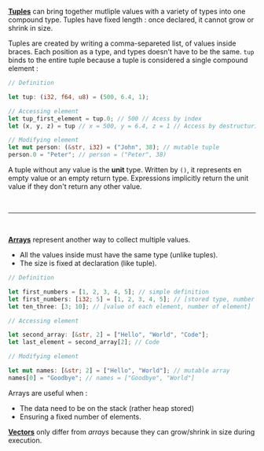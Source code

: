 [**Tuples**](https://doc.rust-lang.org/rust-by-example/primitives/tuples.html) can bring together mutliple values with a variety of types into one compound type.
Tuples have fixed length : once declared, it cannot grow or shrink in size.

Tuples are created by writing a comma-separeted list, of values inside braces.
Each position as a type, and types doesn't have to be the same.
`tup` binds to the entire tuple because a tuple is considered a single compound element :

```rust
// Definition

let tup: (i32, f64, u8) = (500, 6.4, 1);

// Accessing element
let tup_first_element = tup.0; // 500 // Acess by index
let (x, y, z) = tup // x = 500, y = 6.4, z = 1 // Access by destructuring

// Modifying element
let mut person: (&str, i32) = ("John", 38); // mutable tuple
person.0 = "Peter"; // person = ("Peter", 38)

```

A tuple without any value is the **unit** type. Written by `()`, it represents en empty value or an empty
return type. Expressions implicitly return the unit value if they don't return any other value.

<br>

---

<br>


[**Arrays**](https://doc.rust-lang.org/rust-by-example/primitives/array.html) represent another way to collect multiple values.
- All the values inside must have the same type (unlike tuples).
- The size is fixed at declaration (like tuple).

```rust
// Definition

let first_numbers = [1, 2, 3, 4, 5]; // simple definition
let first_numbers: [i32; 5] = [1, 2, 3, 4, 5]; // [stored type, number of element]
let ten_three: [3; 10]; // [value of each element, number of element]

// Accessing element

let second_array: [&str, 2] = ["Hello", "World", "Code"];
let last_element = second_array[2]; // Code

// Modifying element

let mut names: [&str; 2] = ["Hello", "World"]; // mutable array
names[0] = "Goodbye"; // names = ["Goodbye", "World"]
```

Arrays are useful when :
- The data need to be on the stack (rather heap stored)
- Ensuring a fixed number of elements.

[**Vectors**](https://doc.rust-lang.org/rust-by-example/std/vec.html) only differ from *arrays* because they can grow/shrink in size during execution.
